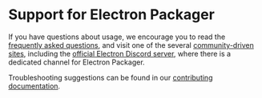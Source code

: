 # Support for Electron Packager

If you have questions about usage, we encourage you to read the [frequently asked
questions](https://github.com/electron/electron-packager/blob/main/docs/faq.md),
and visit one of the several [community-driven sites](https://github.com/electron/electron#community),
including the [official Electron Discord server](https://discord.gg/electronjs), where there is a
dedicated channel for Electron Packager.

Troubleshooting suggestions can be found in our [contributing
documentation](https://github.com/electron/electron-packager/blob/main/CONTRIBUTING.md#debugging).
